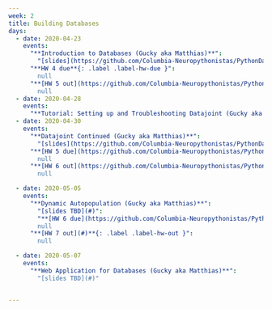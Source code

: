 ```yaml
---
week: 2
title: Building Databases
days:
  - date: 2020-04-23
    events:
      "**Introduction to Databases (Gucky aka Matthias)**":
        "[slides](https://github.com/Columbia-Neuropythonistas/PythonDataCourse/tree/master/Lectures/Lecture5)":
      "**HW 4 due**{: .label .label-hw-due }":
        null
      "**[HW 5 out](https://github.com/Columbia-Neuropythonistas/PythonDataCourse/tree/master/Homeworks/HW5)**{: .label .label-hw-out }":
        null
  - date: 2020-04-28
    events:
      "**Tutorial: Setting up and Troubleshooting Datajoint (Gucky aka Matthias)**":
  - date: 2020-04-30
    events:
      "**Datajoint Continued (Gucky aka Matthias)**":
        "[slides](https://github.com/Columbia-Neuropythonistas/PythonDataCourse/tree/master/Lectures/Lecture6)":
      "**[HW 5 due](https://github.com/Columbia-Neuropythonistas/PythonDataCourse/tree/master/Homeworks/HW5)**{: .label .label-hw-due }":
        null
      "**[HW 6 out](https://github.com/Columbia-Neuropythonistas/PythonDataCourse/tree/master/Homeworks/HW6)**{: .label .label-hw-out }":
        null

  - date: 2020-05-05
    events:
      "**Dynamic Autopopulation (Gucky aka Matthias)**":
        "[slides TBD](#)":
        "**[HW 6 due](https://github.com/Columbia-Neuropythonistas/PythonDataCourse/tree/master/Homeworks/HW5)**{: .label .label-hw-due }":
        null
      "**[HW 7 out](#)**{: .label .label-hw-out }":
        null

  - date: 2020-05-07
    events:
      "**Web Application for Databases (Gucky aka Matthias)**":
        "[slides TBD](#)"


---
```

